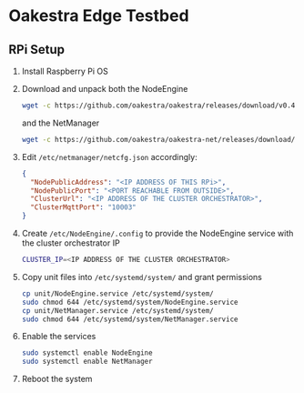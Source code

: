 # Oakestra Edge Testbed

## RPi Setup
1. Install Raspberry Pi OS
2. Download and unpack both the NodeEngine

    ```bash
    wget -c https://github.com/oakestra/oakestra/releases/download/v0.4.202/NodeEngine_$(dpkg --print-architecture).tar.gz && tar -xzf NodeEngine_$(dpkg --print-architecture).tar.gz && chmod +x install.sh && mv NodeEngine NodeEngine_$(dpkg --print-architecture) && ./install.sh $(dpkg --print-architecture)
    ```

    and the NetManager

    ```bash
    wget -c https://github.com/oakestra/oakestra-net/releases/download/v0.4.202/NetManager_$(dpkg --print-architecture).tar.gz && tar -xzf NetManager_$(dpkg --print-architecture).tar.gz && chmod +x install.sh && ./install.sh $(dpkg --print-architecture)
    ```

3. Edit `/etc/netmanager/netcfg.json` accordingly:

    ```json
    {
      "NodePublicAddress": "<IP ADDRESS OF THIS RPi>",
      "NodePublicPort": "<PORT REACHABLE FROM OUTSIDE>",
      "ClusterUrl": "<IP ADDRESS OF THE CLUSTER ORCHESTRATOR>",
      "ClusterMqttPort": "10003"
    }
    ```

4. Create `/etc/NodeEngine/.config` to provide the NodeEngine service with the cluster orchestrator IP

    ```bash
    CLUSTER_IP=<IP ADDRESS OF THE CLUSTER ORCHESTRATOR>
    ```

5. Copy unit files into `/etc/systemd/system/` and grant permissions
    ```bash
    cp unit/NodeEngine.service /etc/systemd/system/
    sudo chmod 644 /etc/systemd/system/NodeEngine.service
    cp unit/NetManager.service /etc/systemd/system/
    sudo chmod 644 /etc/systemd/system/NetManager.service
    ```
6. Enable the services
    ```bash
    sudo systemctl enable NodeEngine
    sudo systemctl enable NetManager
    ```
7. Reboot the system
